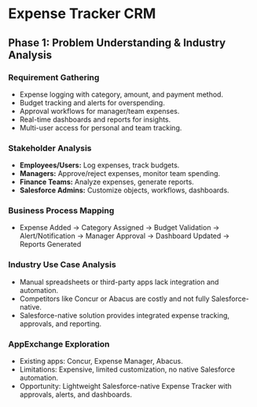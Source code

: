 # Expense Tracker CRM

## Phase 1: Problem Understanding & Industry Analysis

### Requirement Gathering
- Expense logging with category, amount, and payment method.
- Budget tracking and alerts for overspending.
- Approval workflows for manager/team expenses.
- Real-time dashboards and reports for insights.
- Multi-user access for personal and team tracking.

### Stakeholder Analysis
- **Employees/Users:** Log expenses, track budgets.
- **Managers:** Approve/reject expenses, monitor team spending.
- **Finance Teams:** Analyze expenses, generate reports.
- **Salesforce Admins:** Customize objects, workflows, dashboards.

### Business Process Mapping
- Expense Added → Category Assigned → Budget Validation → Alert/Notification → Manager Approval → Dashboard Updated → Reports Generated

### Industry Use Case Analysis
- Manual spreadsheets or third-party apps lack integration and automation.
- Competitors like Concur or Abacus are costly and not fully Salesforce-native.
- Salesforce-native solution provides integrated expense tracking, approvals, and reporting.

### AppExchange Exploration
- Existing apps: Concur, Expense Manager, Abacus.
- Limitations: Expensive, limited customization, no native Salesforce automation.
- Opportunity: Lightweight Salesforce-native Expense Tracker with approvals, alerts, and dashboards.
